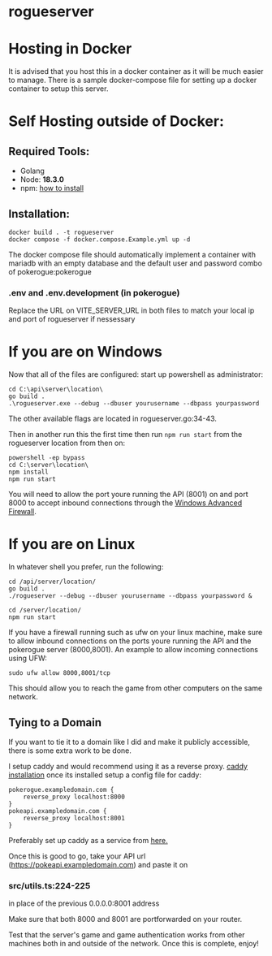 # rogueserver

# Hosting in Docker
It is advised that you host this in a docker container as it will be much easier to manage. 
There is a sample docker-compose file for setting up a docker container to setup this server.

# Self Hosting outside of Docker:
## Required Tools:
- Golang
- Node: **18.3.0**
- npm: [how to install](https://docs.npmjs.com/downloading-and-installing-node-js-and-npm)

## Installation:
```
docker build . -t rogueserver
docker compose -f docker.compose.Example.yml up -d
```

The docker compose file should automatically implement a container with mariadb with an empty database and the default user and password combo of pokerogue:pokerogue

### .env and .env.development (in pokerogue)
Replace the URL on VITE_SERVER_URL in both files to match your local ip and port of rogueserver if nessessary

# If you are on Windows

Now that all of the files are configured: start up powershell as administrator:
```
cd C:\api\server\location\
go build .
.\rogueserver.exe --debug --dbuser yourusername --dbpass yourpassword 
```
The other available flags are located in rogueserver.go:34-43.

Then in another run this the first time then run `npm run start` from the rogueserver location from then on:
```
powershell -ep bypass
cd C:\server\location\
npm install
npm run start
```
You will need to allow the port youre running the API (8001) on and port 8000 to accept inbound connections through the [Windows Advanced Firewall](https://www.youtube.com/watch?v=9llH5_CON-Y).

# If you are on Linux
In whatever shell you prefer, run the following:
```
cd /api/server/location/
go build .
./rogueserver --debug --dbuser yourusername --dbpass yourpassword &

cd /server/location/
npm run start
```

If you have a firewall running such as ufw on your linux machine, make sure to allow inbound connections on the ports youre running the API and the pokerogue server (8000,8001).
An example to allow incoming connections using UFW:
```
sudo ufw allow 8000,8001/tcp
```

This should allow you to reach the game from other computers on the same network. 

## Tying to a Domain

If you want to tie it to a domain like I did and make it publicly accessible, there is some extra work to be done.

I setup caddy and would recommend using it as a reverse proxy. 
[caddy installation](https://caddyserver.com/docs/install)
once its installed setup a config file for caddy:

```
pokerogue.exampledomain.com {
	reverse_proxy localhost:8000
}
pokeapi.exampledomain.com {
	reverse_proxy localhost:8001
} 
```
Preferably set up caddy as a service from [here.](https://caddyserver.com/docs/running)

Once this is good to go, take your API url (https://pokeapi.exampledomain.com) and paste it on 
### src/utils.ts:224-225 
in place of the previous 0.0.0.0:8001 address

Make sure that both 8000 and 8001 are portforwarded on your router.

Test that the server's game and game authentication works from other machines both in and outside of the network. Once this is complete, enjoy!


